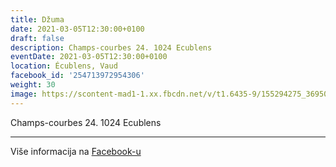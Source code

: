 ```yaml
---
title: Džuma
date: 2021-03-05T12:30:00+0100
draft: false
description: Champs-courbes 24. 1024 Ecublens
eventDate: 2021-03-05T12:30:00+0100
location: Écublens, Vaud
facebook_id: '254713972954306'
weight: 30
image: https://scontent-mad1-1.xx.fbcdn.net/v/t1.6435-9/155294275_3695079563921169_4909597834044538694_n.jpg?_nc_cat=101&ccb=1-7&_nc_sid=9e60e4&_nc_ohc=UcGs_1235HMQ7kNvwESZcTc&_nc_oc=Admb34q4BZTzjOzVx4N_1j8OXyiaZm-caaOeuqbIFSzs7XInR9aczdWpzpHB_xqb76M&_nc_zt=23&_nc_ht=scontent-mad1-1.xx&edm=ABTKTjYEAAAA&_nc_gid=fjmttE_4TrJc4zlH-3tDtw&oh=00_AfT6AN-RD2EiP6Mo-HpN2F7N8OJDHZWIOjlGDMmxB2M5kA&oe=68900A5B
---
```


Champs-courbes 24. 1024 Ecublens

---

Više informacija na [Facebook-u](https://facebook.com/events/254713972954306)